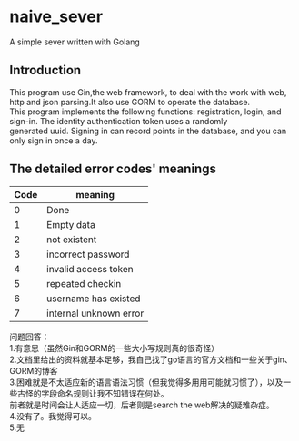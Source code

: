 # naive_sever
A simple sever written with Golang
## Introduction
This program use Gin,the web framework, to deal with the work with web, http and json parsing.It also use GORM to operate the database.  
This program implements the following functions: registration, login, and sign-in. The identity authentication token uses a randomly  
generated uuid. Signing in can record points in the database, and you can only sign in once a day.  

## The detailed error codes' meanings
|Code|meaning|
|------|------|
|0|Done|
1|Empty data|
|2|not existent|
|3|incorrect password|
|4|invalid access token|
|5|repeated checkin|
|6|username has existed|
|7|internal unknown error|

问题回答：  
1.有意思（虽然Gin和GORM的一些大小写规则真的很奇怪）  
2.文档里给出的资料就基本足够，我自己找了go语言的官方文档和一些关于gin、GORM的博客  
3.困难就是不太适应新的语言语法习惯（但我觉得多用用可能就习惯了），以及一些古怪的字段命名规则让我不知错误在何处。  
前者就是时间会让人适应一切，后者则是search the web解决的疑难杂症。  
4.没有了。我觉得可以。  
5.无  
